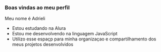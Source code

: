 ### Boas vindas ao meu perfil 

Meu nome é Adrieli

- Estou estudando na Alura
- Estou me desenvolvendo na linguagem JavaScript
- Utilizo esse espaçp para minha organizaçao e compartilhamento dos meus projetos desenvolvidos 
